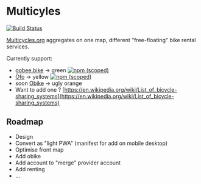# Multicyles

[![Build Status](https://travis-ci.org/PierrickP/multicycles.svg?branch=master)](https://travis-ci.org/PierrickP/multicycles)

[Multicycles.org](http://multicycles.org) aggregates on one map, different "free-floating" bike rental services.

Currently support:

* [gobee.bike](http://gobee.bike) -> green [![npm (scoped)](https://img.shields.io/npm/v/@multicycles/gobee.bike.svg)](https://www.npmjs.com/package/@multicycles/gobee.bike)
* [Ofo](https://www.ofo.com) -> yellow [![npm (scoped)](https://img.shields.io/npm/v/@multicycles/ofo.svg)](https://www.npmjs.com/package/@multicycles/ofo)
* soon [Obike](https://www.o.bike/) -> ugly orange
* Want to add one ? [https://en.wikipedia.org/wiki/List_of_bicycle-sharing_systems](https://en.wikipedia.org/wiki/List_of_bicycle-sharing_systems)

## Roadmap

* Design
* Convert as "light PWA" (manifest for add on mobile desktop)
* Optimise front map
* Add obike
* Add account to "merge" provider account
* Add renting
* ...
